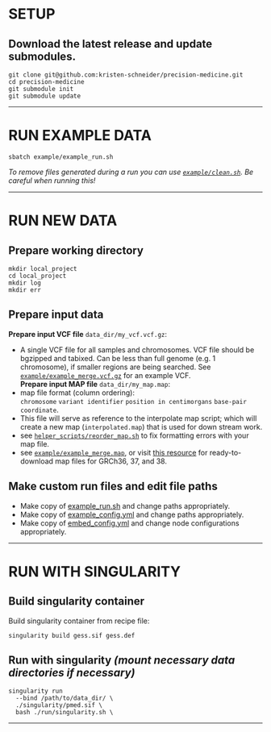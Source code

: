 # SETUP
## Download the latest release and update submodules.
```
git clone git@github.com:kristen-schneider/precision-medicine.git
cd precision-medicine
git submodule init
git submodule update
```
____________________________________________
# RUN EXAMPLE DATA
```
sbatch example/example_run.sh
```
_To remove files generated during a run you can use [`example/clean.sh`](https://github.com/kristen-schneider/precision-medicine/blob/main/example/clean.sh). Be careful when running this!_
____________________________________________
# RUN NEW DATA
## Prepare working directory
```
mkdir local_project
cd local_project
mkdir log
mkdir err
```
## Prepare input data
**Prepare input VCF file** `data_dir/my_vcf.vcf.gz`:
- A single VCF file for all samples and chromosomes. VCF file should be bgzipped and tabixed. Can be less than full genome (e.g. 1 chromosome), if smaller regions are being searched. See [`example/example_merge.vcf.gz`](https://github.com/kristen-schneider/precision-medicine/blob/main/example/example_merge.vcf.gz) for an example VCF. <br>
**Prepare input MAP file** `data_dir/my_map.map`:
- map file format (column ordering):<br>
`chromosome` `variant identifier` `position in centimorgans` `base-pair coordinate`.
- This file will serve as reference to the interpolate map script; which will create a new map (`interpolated.map`) that is used for down stream work.
- see [`helper_scripts/reorder_map.sh`](https://github.com/kristen-schneider/precision-medicine/blob/main/helper_scripts/reorder_map.sh) to fix formatting errors with your map file.
- see [`example/example_merge.map`](https://github.com/kristen-schneider/precision-medicine/blob/main/example/examplemap), or visit [this resource](https://bochet.gcc.biostat.washington.edu/beagle/genetic_maps/) for ready-to-download map files for GRCh36, 37, and 38.

## Make custom run files and edit file paths
- Make copy of [example_run.sh](https://github.com/kristen-schneider/precision-medicine/blob/main/run/run.sh) and change paths appropriately.<br>
- Make copy of [example_config.yml](https://github.com/kristen-schneider/precision-medicine/blob/main/example/example.yml) and change paths appropriately.<br>
- Make copy of [embed_config.yml](https://github.com/kristen-schneider/precision-medicine/blob/main/run/cluster_config.yml) and change node configurations appropriately.<br>
____________________________________________

# RUN WITH SINGULARITY

## Build singularity container

Build singularity container from recipe file:
```
singularity build gess.sif gess.def
```
## Run with singularity _(mount necessary data directories if necessary)_
```
singularity run
  --bind /path/to/data_dir/ \
  ./singularity/pmed.sif \
  bash ./run/singularity.sh \
```
____________________________________________

